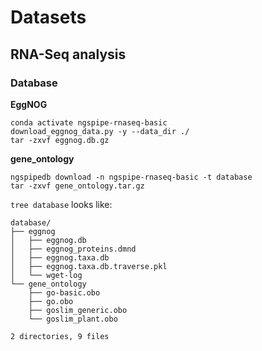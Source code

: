 # Datasets

## RNA-Seq analysis

### Database

**EggNOG**  
```shell
conda activate ngspipe-rnaseq-basic
download_eggnog_data.py -y --data_dir ./
tar -zxvf eggnog.db.gz
```

**gene_ontology**
```shell
ngspipedb download -n ngspipe-rnaseq-basic -t database
tar -zxvf gene_ontology.tar.gz
```

`tree database` looks like:

    database/
    ├── eggnog
    │   ├── eggnog.db
    │   ├── eggnog_proteins.dmnd
    │   ├── eggnog.taxa.db
    │   ├── eggnog.taxa.db.traverse.pkl
    │   └── wget-log
    └── gene_ontology
        ├── go-basic.obo
        ├── go.obo
        ├── goslim_generic.obo
        └── goslim_plant.obo

    2 directories, 9 files